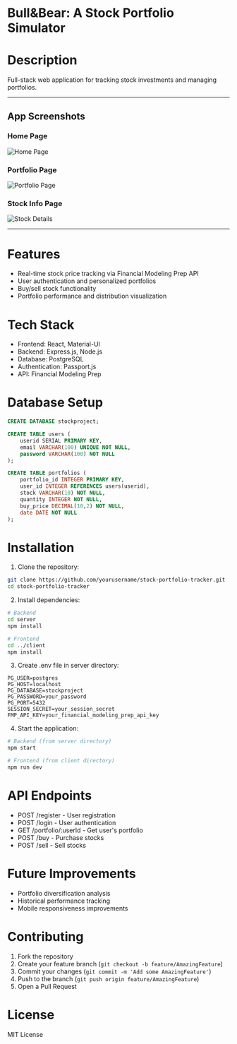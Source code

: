 # Bull&Bear: A Stock Portfolio Simulator

# Description
Full-stack web application for tracking stock investments and managing portfolios.

---

## App Screenshots
### Home Page
![Home Page](./screenschots/home.png)

### Portfolio Page
![Portfolio Page](./images/portfolio.png)

### Stock Info Page
![Stock Details](./images/stock.png)

---

# Features
* Real-time stock price tracking via Financial Modeling Prep API
* User authentication and personalized portfolios
* Buy/sell stock functionality
* Portfolio performance and distribution visualization

# Tech Stack
* Frontend: React, Material-UI
* Backend: Express.js, Node.js
* Database: PostgreSQL
* Authentication: Passport.js
* API: Financial Modeling Prep

# Database Setup
```sql
CREATE DATABASE stockproject;

CREATE TABLE users (
    userid SERIAL PRIMARY KEY,
    email VARCHAR(100) UNIQUE NOT NULL,
    password VARCHAR(100) NOT NULL
);

CREATE TABLE portfolios (
    portfolio_id INTEGER PRIMARY KEY,
    user_id INTEGER REFERENCES users(userid),
    stock VARCHAR(10) NOT NULL,
    quantity INTEGER NOT NULL,
    buy_price DECIMAL(10,2) NOT NULL,
    date DATE NOT NULL
);
```

# Installation
1. Clone the repository:
```bash
git clone https://github.com/yourusername/stock-portfolio-tracker.git
cd stock-portfolio-tracker
```

2. Install dependencies:
```bash
# Backend
cd server
npm install

# Frontend
cd ../client
npm install
```

3. Create .env file in server directory:
```
PG_USER=postgres
PG_HOST=localhost
PG_DATABASE=stockproject
PG_PASSWORD=your_password
PG_PORT=5432
SESSION_SECRET=your_session_secret
FMP_API_KEY=your_financial_modeling_prep_api_key
```

4. Start the application:
```bash
# Backend (from server directory)
npm start

# Frontend (from client directory)
npm run dev
```

# API Endpoints
* POST /register - User registration
* POST /login - User authentication 
* GET /portfolio/:userId - Get user's portfolio
* POST /buy - Purchase stocks
* POST /sell - Sell stocks

# Future Improvements
* Portfolio diversification analysis
* Historical performance tracking
* Mobile responsiveness improvements

# Contributing
1. Fork the repository
2. Create your feature branch (`git checkout -b feature/AmazingFeature`)
3. Commit your changes (`git commit -m 'Add some AmazingFeature'`)
4. Push to the branch (`git push origin feature/AmazingFeature`)
5. Open a Pull Request

# License
MIT License
